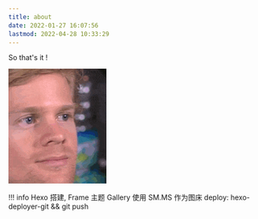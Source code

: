 ```yaml
---
title: about
date: 2022-01-27 16:07:56
lastmod: 2022-04-28 10:33:29
---
```


So that's it !

![](about/assets/wow.gif)

!!! info
    Hexo 搭建, Frame 主题
    Gallery 使用 SM.MS 作为图床
    deploy: hexo-deployer-git && git push
